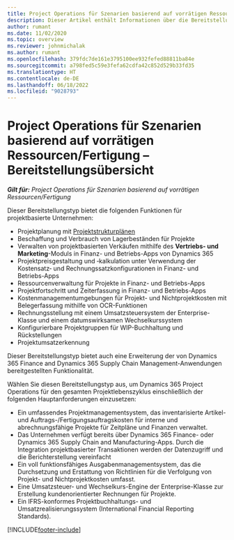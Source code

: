 ```yaml
---
title: Project Operations für Szenarien basierend auf vorrätigen Ressourcen/Fertigung – Bereitstellungsübersicht
description: Dieser Artikel enthält Informationen über die Bereitstellungsart Project Operations für lager- und produktionsbasierte Szenarien.
author: rumant
ms.date: 11/02/2020
ms.topic: overview
ms.reviewer: johnmichalak
ms.author: rumant
ms.openlocfilehash: 379fdc7de161e3795100ee932fefed88811ba84e
ms.sourcegitcommit: a798fed5c59e3fefa62cdfa42c852d529b33fd35
ms.translationtype: HT
ms.contentlocale: de-DE
ms.lasthandoff: 06/18/2022
ms.locfileid: "9028793"
---
```

# <a name="project-operations-for-stockedproduction-based-scenarios-deployment-overview"></a>Project Operations für Szenarien basierend auf vorrätigen Ressourcen/Fertigung – Bereitstellungsübersicht

_**Gilt für:** Project Operations für Szenarien basierend auf vorrätigen Ressourcen/Fertigung_


Dieser Bereitstellungstyp bietet die folgenden Funktionen für projektbasierte Unternehmen:

- Projektplanung mit [Projektstrukturplänen](work-breakdown-structures.md)
- Beschaffung und Verbrauch von Lagerbeständen für Projekte
- Verwalten von projektbasierten Verkäufen mithilfe des **Vertriebs‑ und Marketing**-Moduls in Finanz- und Betriebs-Apps von Dynamics 365
- Projektpreisgestaltung und ‑kalkulation unter Verwendung der Kostensatz‑ und Rechnungssatzkonfigurationen in Finanz- und Betriebs-Apps
- Ressourcenverwaltung für Projekte in Finanz- und Betriebs-Apps
- Projektfortschritt und Zeiterfassung in Finanz- und Betriebs-Apps
- Kostenmanagementumgebungen für Projekt- und Nichtprojektkosten mit Belegerfassung mithilfe von OCR-Funktionen
- Rechnungsstellung mit einem Umsatzsteuersystem der Enterprise-Klasse und einem datumswirksamen Wechselkurssystem
- Konfigurierbare Projektgruppen für WIP-Buchhaltung und Rückstellungen
- Projektumsatzerkennung

Dieser Bereitstellungstyp bietet auch eine Erweiterung der von Dynamics 365 Finance and Dynamics 365 Supply Chain Management-Anwendungen bereitgestellten Funktionalität.

Wählen Sie diesen Bereitstellungstyp aus, um Dynamics 365 Project Operations für den gesamten Projektlebenszyklus einschließlich der folgenden Hauptanforderungen einzusetzen:

- Ein umfassendes Projektmanagementsystem, das inventarisierte Artikel- und Auftrags-/Fertigungsauftragskosten für interne und abrechnungsfähige Projekte für Zeitpläne und Finanzen verwaltet.
- Das Unternehmen verfügt bereits über Dynamics 365 Finance- oder Dynamics 365 Supply Chain and Manufacturing-Apps. Durch die Integration projektbasierter Transaktionen werden der Datenzugriff und die Berichterstellung vereinfacht
- Ein voll funktionsfähiges Ausgabenmanagementsystem, das die Durchsetzung und Erstattung von Richtlinien für die Verfolgung von Projekt- und Nichtprojektkosten umfasst.
- Eine Umsatzsteuer- und Wechselkurs-Engine der Enterprise-Klasse zur Erstellung kundenorientierter Rechnungen für Projekte.
- Ein IFRS-konformes Projektbuchhaltungs- und Umsatzrealisierungssystem (International Financial Reporting Standards).



[!INCLUDE[footer-include](../includes/footer-banner.md)]